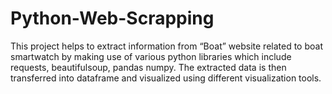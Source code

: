 # Python-Web-Scrapping
This project helps to extract information from “Boat” website related to boat smartwatch by making use of various python libraries which include requests, beautifulsoup, pandas numpy. The extracted data is then transferred into dataframe and visualized using different visualization tools. 
